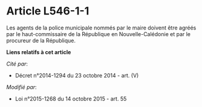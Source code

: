 # Article L546-1-1

Les agents de la police municipale nommés par le maire doivent être agréés par le haut-commissaire de la République en
Nouvelle-Calédonie et par le procureur de la République.

**Liens relatifs à cet article**

_Cité par_:

  - Décret n°2014-1294 du 23 octobre 2014 - art. (V)

_Modifié par_:

  - Loi n°2015-1268 du 14 octobre 2015 - art. 55
